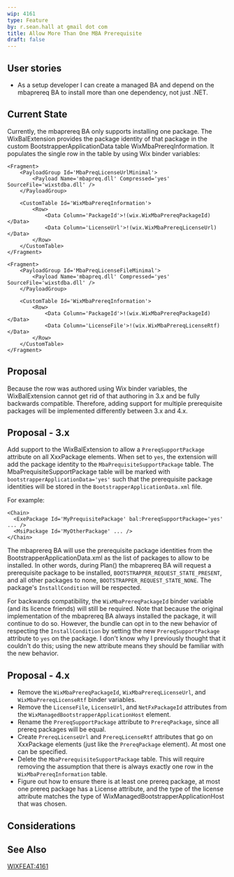 ```yaml
---
wip: 4161
type: Feature
by: r.sean.hall at gmail dot com
title: Allow More Than One MBA Prerequisite
draft: false
---
```


## User stories

* As a setup developer I can create a managed BA and depend on the mbaprereq BA to install more than one dependency, not just .NET.


## Current State

Currently, the mbaprereq BA only supports installing one package.  The WixBalExtension provides the package identity of that package in the custom BootstrapperApplicationData table WixMbaPrereqInformation.  It populates the single row in the table by using Wix binder variables:

    <Fragment>
        <PayloadGroup Id='MbaPreqLicenseUrlMinimal'>
            <Payload Name='mbapreq.dll' Compressed='yes' SourceFile='wixstdba.dll' />
        </PayloadGroup>

        <CustomTable Id='WixMbaPrereqInformation'>
            <Row>
                <Data Column='PackageId'>!(wix.WixMbaPrereqPackageId)</Data>
                <Data Column='LicenseUrl'>!(wix.WixMbaPrereqLicenseUrl)</Data>
            </Row>
        </CustomTable>
    </Fragment>

    <Fragment>
        <PayloadGroup Id='MbaPreqLicenseFileMinimal'>
            <Payload Name='mbapreq.dll' Compressed='yes' SourceFile='wixstdba.dll' />
        </PayloadGroup>

        <CustomTable Id='WixMbaPrereqInformation'>
            <Row>
                <Data Column='PackageId'>!(wix.WixMbaPrereqPackageId)</Data>
                <Data Column='LicenseFile'>!(wix.WixMbaPrereqLicenseRtf)</Data>
            </Row>
        </CustomTable>
    </Fragment>


## Proposal

Because the row was authored using Wix binder variables, the WixBalExtension cannot get rid of that authoring in 3.x and be fully backwards compatible. Therefore, adding support for multiple prerequisite packages will be implemented differently between 3.x and 4.x.


## Proposal - 3.x

Add support to the WixBalExtension to allow a `PrereqSupportPackage` attribute on all XxxPackage elements.  When set to `yes`, the extension will add the package identity to the `MbaPrequisiteSupportPackage` table. The MbaPrequisiteSupportPackage table will be marked with `bootstrapperApplicationData='yes'` such that the prerequisite package identities will be stored in the `BootstrapperApplicationData.xml` file.

For example:

    <Chain>
      <ExePackage Id='MyPrequisitePackage' bal:PrereqSupportPackage='yes' ... />
      <MsiPackage Id='MyOtherPackage' ... />
    </Chain>

The mbaprereq BA will use the prerequisite package identities from the BootstrapperApplicationData.xml as the list of packages to allow to be installed. In other words, during Plan() the mbaprereq BA will request a prerequisite package to be installed, `BOOTSTRAPPER_REQUEST_STATE_PRESENT`,  and all other packages to none, `BOOTSTRAPPER_REQUEST_STATE_NONE`. The package's `InstallCondition` will be respected.

For backwards compatibility, the `WixMbaPrereqPackageId` binder variable (and its licence friends) will still be required. Note that because the original implementation of the mbaprereq BA always installed the package, it will continue to do so. However, the bundle can opt in to the new behavior of respecting the `InstallCondition` by setting the new `PrereqSupportPackage` attribute to `yes` on the package.  I don't know why I previously thought that it couldn't do this; using the new attribute means they should be familiar with the new behavior.

## Proposal - 4.x

 * Remove the `WixMbaPrereqPackageId`, `WixMbaPrereqLicenseUrl`, and `WixMbaPrereqLicenseRtf` binder variables.
 * Remove the `LicenseFile`, `LicenseUrl`, and `NetFxPackageId` attributes from the `WixManagedBootstrapperApplicationHost` element.
 * Rename the `PrereqSupportPackage` attribute to `PrereqPackage`, since all prereq packages will be equal.
 * Create `PrereqLicenseUrl` and `PrereqLicenseRtf` attributes that go on XxxPackage elements (just like the `PrereqPackage` element). At most one can be specified.
 * Delete the `MbaPrerequisiteSupportPackage` table.  This will require removing the assumption that there is always exactly one row in the `WixMbaPrereqInformation` table.
 * Figure out how to ensure there is at least one prereq package, at most one prereq package has a License attribute, and the type of the license attribute matches the type of WixManagedBootstrapperApplicationHost that was chosen.


## Considerations


## See Also

[WIXFEAT:4161](http://wixtoolset.org/issues/4161)